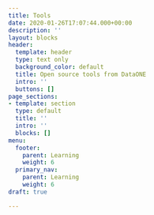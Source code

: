 ```yaml
---
title: Tools
date: 2020-01-26T17:07:44.000+00:00
description: ''
layout: blocks
header:
  template: header
  type: text only
  background_color: default
  title: Open source tools from DataONE
  intro: ''
  buttons: []
page_sections:
- template: section
  type: default
  title: ''
  intro: ''
  blocks: []
menu:
  footer:
    parent: Learning
    weight: 6
  primary_nav:
    parent: Learning
    weight: 6
draft: true

---
```

